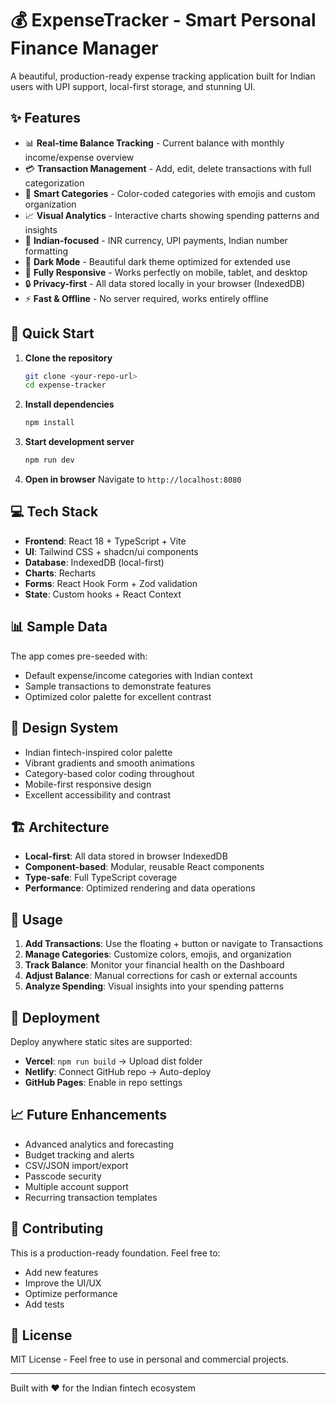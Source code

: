 # 💰 ExpenseTracker - Smart Personal Finance Manager

A beautiful, production-ready expense tracking application built for Indian users with UPI support, local-first storage, and stunning UI.

## ✨ Features

- 📊 **Real-time Balance Tracking** - Current balance with monthly income/expense overview
- 💳 **Transaction Management** - Add, edit, delete transactions with full categorization
- 🎨 **Smart Categories** - Color-coded categories with emojis and custom organization
- 📈 **Visual Analytics** - Interactive charts showing spending patterns and insights
- 💱 **Indian-focused** - INR currency, UPI payments, Indian number formatting
- 🌙 **Dark Mode** - Beautiful dark theme optimized for extended use
- 📱 **Fully Responsive** - Works perfectly on mobile, tablet, and desktop
- 🔒 **Privacy-first** - All data stored locally in your browser (IndexedDB)
- ⚡ **Fast & Offline** - No server required, works entirely offline

## 🚀 Quick Start

1. **Clone the repository**
   ```bash
   git clone <your-repo-url>
   cd expense-tracker
   ```

2. **Install dependencies**
   ```bash
   npm install
   ```

3. **Start development server**
   ```bash
   npm run dev
   ```

4. **Open in browser**
   Navigate to `http://localhost:8080`

## 💻 Tech Stack

- **Frontend**: React 18 + TypeScript + Vite
- **UI**: Tailwind CSS + shadcn/ui components
- **Database**: IndexedDB (local-first)
- **Charts**: Recharts
- **Forms**: React Hook Form + Zod validation
- **State**: Custom hooks + React Context

## 📊 Sample Data

The app comes pre-seeded with:
- Default expense/income categories with Indian context
- Sample transactions to demonstrate features
- Optimized color palette for excellent contrast

## 🎨 Design System

- Indian fintech-inspired color palette
- Vibrant gradients and smooth animations
- Category-based color coding throughout
- Mobile-first responsive design
- Excellent accessibility and contrast

## 🏗️ Architecture

- **Local-first**: All data stored in browser IndexedDB
- **Component-based**: Modular, reusable React components  
- **Type-safe**: Full TypeScript coverage
- **Performance**: Optimized rendering and data operations

## 📱 Usage

1. **Add Transactions**: Use the floating + button or navigate to Transactions
2. **Manage Categories**: Customize colors, emojis, and organization
3. **Track Balance**: Monitor your financial health on the Dashboard
4. **Adjust Balance**: Manual corrections for cash or external accounts
5. **Analyze Spending**: Visual insights into your spending patterns

## 🔧 Deployment

Deploy anywhere static sites are supported:

- **Vercel**: `npm run build` → Upload dist folder
- **Netlify**: Connect GitHub repo → Auto-deploy
- **GitHub Pages**: Enable in repo settings

## 📈 Future Enhancements

- Advanced analytics and forecasting
- Budget tracking and alerts
- CSV/JSON import/export
- Passcode security
- Multiple account support
- Recurring transaction templates

## 🤝 Contributing

This is a production-ready foundation. Feel free to:
- Add new features
- Improve the UI/UX
- Optimize performance
- Add tests

## 📄 License

MIT License - Feel free to use in personal and commercial projects.

---

Built with ❤️ for the Indian fintech ecosystem